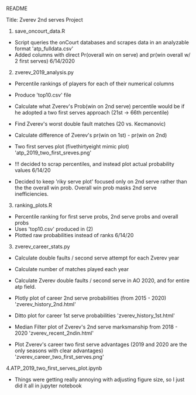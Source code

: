 README

Title: Zverev 2nd serves Project

1. save_oncourt_data.R
- Script queries the onCourt databases and scrapes data in an analyzable format
'atp_fulldata.csv'
- Added columns with direct Pr(overall win on serve) and pr(win overall w/ 2 first serves)
6/14/2020

2. zverev_2019_analysis.py
- Percentile rankings of players for each of their numerical columns
- Produce 'top10.csv' file
- Calculate what Zverev's Prob(win on 2nd serve) percentile would be if
he adopted a two first serves approach (21st -> 66th percentile)
- Find Zverev's worst double fault matches (20 vs. Kecmanovic)
- Calculate difference of Zverev's pr(win on 1st) - pr(win on 2nd)
- Two first serves plot (fivethirtyeight mimic plot)
'atp_2019_two_first_sreves.png'

- !!! decided to scrap percentiles, and instead plot actual probability values
6/14/20
- Decided to keep 'riky serve plot' focused only on 2nd serve rather than
the the overall win prob. Overall win prob masks 2nd serve inefficiencies. 

3. ranking_plots.R
- Percentile ranking for first serve probs, 2nd serve probs and overall probs
- Uses 'top10.csv' produced in (2)
- Plotted raw probabilities instead of ranks
6/14/20

3. zverev_career_stats.py
- Calculate double faults / second serve attempt for each Zverev year
- Calculate number of matches played each year 
- Calculate Zverev double faults / second serve in AO 2020,
and for entire atp field.

- Plotly plot of career 2nd serve probabilities (from 2015 - 2020) 
'zverev_history_2nd.html'

- Ditto plot for career 1st serve probabilities
'zverev_history_1st.html'

- Median Filter plot of Zverev's 2nd serve marksmanship from 2018 - 2020
'zverev_recent_2ndin.html'

- Plot Zverev's career two first serve advantages (2019 and 2020 are
 the only seasons with clear advantages)
'zverev_career_two_first_serves.png'

4.ATP_2019_two_first_serves_plot.ipynb
- Things were getting really annoying with adjusting figure size,
so I just did it all in jupyter notebook
 


